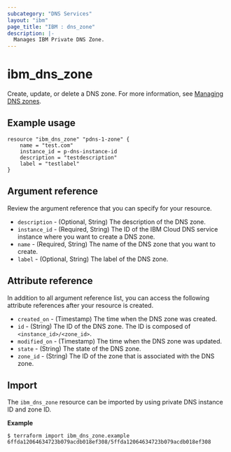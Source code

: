 ```yaml
---
subcategory: "DNS Services"
layout: "ibm"
page_title: "IBM : dns_zone"
description: |-
  Manages IBM Private DNS Zone.
---
```



# ibm_dns_zone

Create, update, or delete a DNS zone. For more information, see [Managing DNS zones](https://cloud.ibm.com/docs/dns-svcs?topic=dns-svcs-managing-dns-zones).


## Example usage

```
resource "ibm_dns_zone" "pdns-1-zone" {
    name = "test.com"
    instance_id = p-dns-instance-id
    description = "testdescription"
    label = "testlabel"
}
```

## Argument reference
Review the argument reference that you can specify for your resource. 

- `description` - (Optional, String) The description of the DNS zone.
- `instance_id` - (Required, String) The ID of the IBM Cloud DNS service instance where you want to create a DNS zone.
- `name` - (Required, String) The name of the DNS zone that you want to create. 
- `label` - (Optional, String) The label of the DNS zone. 

## Attribute reference
In addition to all argument reference list, you can access the following attribute references after your resource is created. 

- `created_on` - (Timestamp) The time when the DNS zone was created. 
- `id` - (String) The ID of the DNS zone. The ID is composed of `<instance_id>/<zone_id>`.
- `modified_on` - (Timestamp) The time when the DNS zone was updated. 
- `state` - (String) The state of the DNS zone.
- `zone_id` - (String) The ID of the zone that is associated with the DNS zone.

## Import

The `ibm_dns_zone` resource can be imported by using private DNS instance ID and zone ID.

**Example**

```
$ terraform import ibm_dns_zone.example 6ffda12064634723b079acdb018ef308/5ffda12064634723b079acdb018ef308
```
